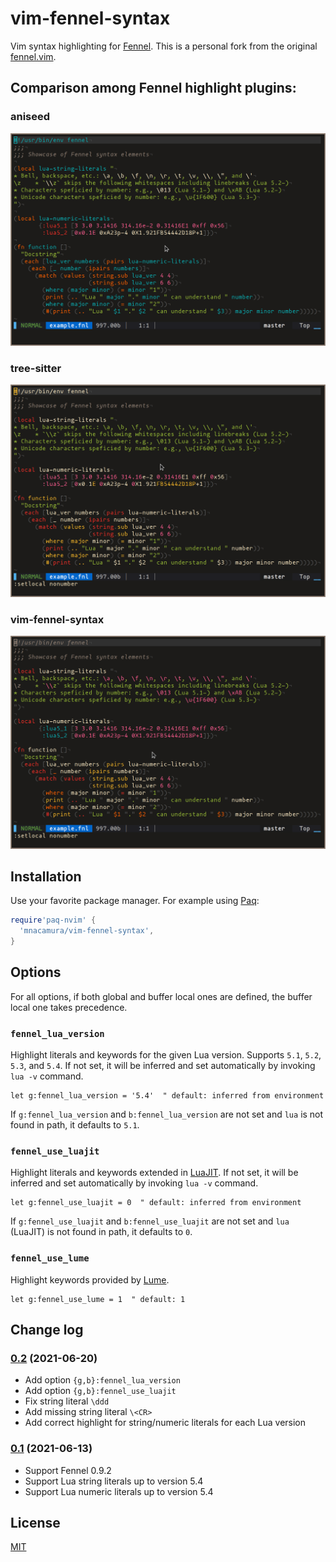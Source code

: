 # vim-fennel-syntax

Vim syntax highlighting for [Fennel][1].
This is a personal fork from the original [fennel.vim][2].

## Comparison among Fennel highlight plugins:

### aniseed
![aniseed](./data/aniseed.png)

### tree-sitter
![tree-sitter-fennel](./data/treesitter.png)

### vim-fennel-syntax
![vim-fennel-syntax](./data/example.png)

## Installation

Use your favorite package manager. For example using [Paq][3]:

```lua
require'paq-nvim' {
  'mnacamura/vim-fennel-syntax',
}
```

## Options

For all options, if both global and buffer local ones are defined, the
buffer local one takes precedence.

### `fennel_lua_version`

Highlight literals and keywords for the given Lua version.
Supports `5.1`, `5.2`, `5.3`, and `5.4`.
If not set, it will be inferred and set automatically by invoking `lua -v`
command.

```vim
let g:fennel_lua_version = '5.4'  " default: inferred from environment
```

If `g:fennel_lua_version` and `b:fennel_lua_version` are not set and `lua` is
not found in path, it defaults to `5.1`.

### `fennel_use_luajit`

Highlight literals and keywords extended in [LuaJIT][5].
If not set, it will be inferred and set automatically by invoking `lua -v`
command.

```vim
let g:fennel_use_luajit = 0  " default: inferred from environment
```

If `g:fennel_use_luajit` and `b:fennel_use_luajit` are not set and
`lua` (LuaJIT) is not found in path, it defaults to `0`.

### `fennel_use_lume`

Highlight keywords provided by [Lume][4].

```vim
let g:fennel_use_lume = 1  " default: 1
```

## Change log

### [0.2][v0.2] (2021-06-20)

* Add option `{g,b}:fennel_lua_version`
* Add option `{g,b}:fennel_use_luajit`
* Fix string literal `\ddd`
* Add missing string literal `\<CR>`
* Add correct highlight for string/numeric literals for each Lua version

### [0.1][v0.1] (2021-06-13)

* Support Fennel 0.9.2
* Support Lua string literals up to version 5.4
* Support Lua numeric literals up to version 5.4

## License

[MIT](LICENSE)

[1]: https://fennel-lang.org/
[2]: https://github.com/bakpakin/fennel.vim/
[3]: https://github.com/savq/paq-nvim/
[4]: https://github.com/rxi/lume/
[5]: https://luajit.org/extensions.html
[v0.1]: https://github.com/mnacamura/vim-fennel-syntax/tree/v0.1
[v0.2]: https://github.com/mnacamura/vim-fennel-syntax/tree/v0.2

<!-- vim: set tw=78 spell: -->
